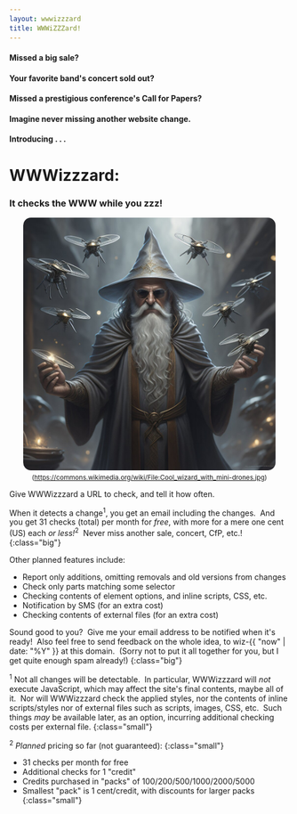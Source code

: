 ```yaml
---
layout: wwwizzzard
title: WWWiZZZard!
---
```


#### Missed a big sale?
#### Your favorite band's concert sold out?
#### Missed a prestigious conference's Call for Papers?

#### Imagine never missing another website change.
#### Introducing . . .

# WWWizzzard:
### It checks the WWW while you zzz!

<p align="center">
<img src="/assets/img/wizard.jpg" alt="wizard with drones" style="border-radius: 1em; max-width: 90%">
<br>
<small>
(<a href="https://commons.wikimedia.org/wiki/File:Cool_wizard_with_mini-drones.jpg"
target="_new" rel="nofollow"
>https://commons.wikimedia.org/wiki/File:Cool_wizard_with_mini-drones.jpg</a>)
</small>
</p>



Give WWWizzzard a URL to check, and tell it how often.&nbsp;
<!--
(Choices include 1-24 hours, 1-7 days, 1-5 weeks, or 1-12 months.)&nbsp;
-->
When it detects a change<sup>1</sup>,
you get an email including the changes.&nbsp;
And you get 31 checks (total) per month for _free_,
with more for a mere one cent (US) each _or less!_<sup>2</sup>&nbsp;
Never miss another sale, concert, CfP, etc.!
{:class="big"}

<p style="display: none" why="not sure if I wanna include this much text">
Features already working in the command-line Proof-of-Concept include:
- Basic change detection and reporting
- Follow redirects _and refreshes_
- Ignore changes in whitespace, including linebreaks
- Ignore parts matching some selector
- Ignore a site until a specified date
- Include (and check for changes in) names of external files

Other planned features include:
- Report only additions, omitting removals and old versions from changes
- Check only parts matching some selector
- Checking contents of element options, and inline scripts, CSS, etc.
- Notification by SMS (for an extra cost)
- Checking contents of external files (for an extra cost)
</p>

Sound good to you?&nbsp;
Give me your email address to be notified when it's ready!&nbsp;
Also feel free to send feedback on the whole idea,
to wiz-{{ "now" | date: "%Y" }} at this domain.&nbsp;
(Sorry not to put it all together for you,
but I get quite enough spam already!)
{:class="big"}

<sup>1</sup> Not all changes will be detectable.&nbsp;
In particular, WWWizzzard will _not_ execute JavaScript,
which may affect the site's final contents,
maybe all of it.&nbsp;
Nor will WWWizzzard check the applied styles,
nor the contents of inline scripts/styles
nor of external files
such as scripts, images, CSS, etc.&nbsp;
Such things _may_ be available later,
as an option,
incurring additional checking costs per external file.
{:class="small"}

<sup>2</sup> _Planned_ pricing so far (not guaranteed):
{:class="small"}
- 31 checks per month for free
- Additional checks for 1 "credit"
- Credits purchased in "packs" of 100/200/500/1000/2000/5000
- Smallest "pack" is 1 cent/credit, with discounts for larger packs
{:class="small"}
